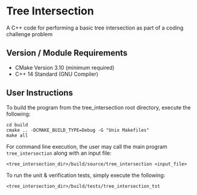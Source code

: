 # Tree Intersection

A C++ code for performing a basic tree intersection as part of a coding challenge problem

Version / Module Requirements
-----------------------------
- CMake Version 3.10 (minimum required)
- C++ 14 Standard (GNU Compiler)

User Instructions
------------------
To build the program from the tree_intersection root directory, execute the following:
```
cd build
cmake .. -DCMAKE_BUILD_TYPE=Debug -G "Unix Makefiles"
make all
```

For command line execution, the user may call the main program `tree_intersection` along with an input file:
```
<tree_intersection_dir>/build/source/tree_intersection <input_file>
```

To run the unit & verification tests, simply execute the following:
```
<tree_intersection_dir>/build/tests/tree_intersection_tst
```
